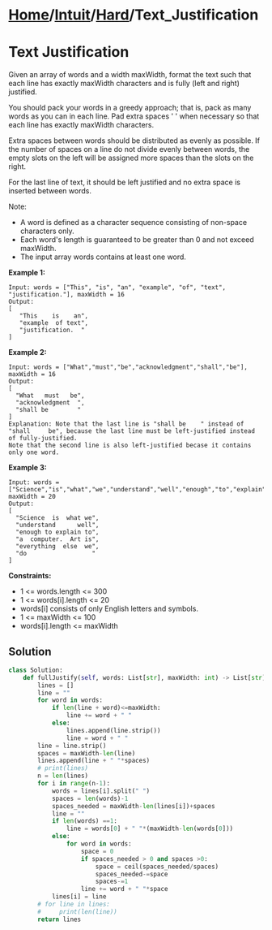 # [Home](./../../..)/[Intuit](./../..)/[Hard](./..)/Text_Justification
<h1>Text Justification</h1>

<p>
Given an array of words and a width maxWidth, format the text such that each line has exactly maxWidth characters and is fully (left and right) justified.

You should pack your words in a greedy approach; that is, pack as many words as you can in each line. Pad extra spaces ' ' when necessary so that each line has exactly maxWidth characters.

Extra spaces between words should be distributed as evenly as possible. If the number of spaces on a line do not divide evenly between words, the empty slots on the left will be assigned more spaces than the slots on the right.

For the last line of text, it should be left justified and no extra space is inserted between words.

Note:

- A word is defined as a character sequence consisting of non-space characters only.
- Each word's length is guaranteed to be greater than 0 and not exceed maxWidth.
- The input array words contains at least one word.

</p>

<b>Example 1:</b>

    Input: words = ["This", "is", "an", "example", "of", "text", "justification."], maxWidth = 16
    Output:
    [
       "This    is    an",
       "example  of text",
       "justification.  "
    ]
    
<b>Example 2:</b>

    Input: words = ["What","must","be","acknowledgment","shall","be"], maxWidth = 16
    Output:
    [
      "What   must   be",
      "acknowledgment  ",
      "shall be        "
    ]
    Explanation: Note that the last line is "shall be    " instead of "shall     be", because the last line must be left-justified instead of fully-justified.
    Note that the second line is also left-justified becase it contains only one word.
    
<b>Example 3:</b>

    Input: words = ["Science","is","what","we","understand","well","enough","to","explain","to","a","computer.","Art","is","everything","else","we","do"], maxWidth = 20
    Output:
    [
      "Science  is  what we",
      "understand      well",
      "enough to explain to",
      "a  computer.  Art is",
      "everything  else  we",
      "do                  "
    ]

<b>Constraints:</b>

- 1 <= words.length <= 300
- 1 <= words[i].length <= 20
- words[i] consists of only English letters and symbols.
- 1 <= maxWidth <= 100
- words[i].length <= maxWidth

<h2>Solution</h2>

```python
class Solution:
    def fullJustify(self, words: List[str], maxWidth: int) -> List[str]:
        lines = []
        line = ""
        for word in words:
            if len(line + word)<=maxWidth:
                line += word + " "
            else:
                lines.append(line.strip())
                line = word + " "
        line = line.strip()
        spaces = maxWidth-len(line)
        lines.append(line + " "*spaces)
        # print(lines)
        n = len(lines)
        for i in range(n-1):
            words = lines[i].split(" ")
            spaces = len(words)-1
            spaces_needed = maxWidth-len(lines[i])+spaces
            line = ""
            if len(words) ==1:
                line = words[0] + " "*(maxWidth-len(words[0]))
            else:
                for word in words:
                    space = 0
                    if spaces_needed > 0 and spaces >0:
                        space = ceil(spaces_needed/spaces)
                        spaces_needed-=space
                        spaces-=1
                    line += word + " "*space
            lines[i] = line
        # for line in lines:
        #     print(len(line))
        return lines
```
